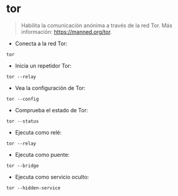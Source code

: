 # tor

> Habilita la comunicación anónima a través de la red Tor.
> Más información: <https://manned.org/tor>.

- Conecta a la red Tor:

`tor`

- Inicia un repetidor Tor:

`tor --relay`

- Vea la configuración de Tor:

`tor --config`

- Comprueba el estado de Tor:

`tor --status`

- Ejecuta como relé:

`tor --relay`

- Ejecuta como puente:

`tor --bridge`

- Ejecuta como servicio oculto:

`tor --hidden-service`
